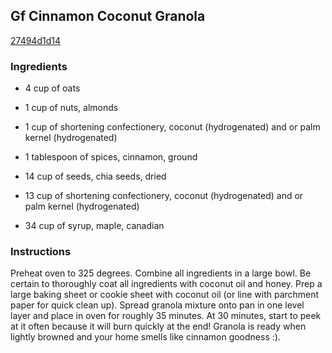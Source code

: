 ## Gf Cinnamon Coconut Granola

[27494d1d14](http://www.food.com/recipe/gf-cinnamon-coconut-granola-467681)

### Ingredients

 - 4 cup of oats

 - 1 cup of nuts, almonds

 - 1 cup of shortening confectionery, coconut (hydrogenated) and or palm kernel (hydrogenated)

 - 1 tablespoon of spices, cinnamon, ground

 - 14 cup of seeds, chia seeds, dried

 - 13 cup of shortening confectionery, coconut (hydrogenated) and or palm kernel (hydrogenated)

 - 34 cup of syrup, maple, canadian

### Instructions

Preheat oven to 325 degrees. Combine all ingredients in a large bowl. Be certain to thoroughly coat all ingredients with coconut oil and honey. Prep a large baking sheet or cookie sheet with coconut oil (or line with parchment paper for quick clean up). Spread granola mixture onto pan in one level layer and place in oven for roughly 35 minutes. At 30 minutes, start to peek at it often because it will burn quickly at the end! Granola is ready when lightly browned and your home smells like cinnamon goodness :).